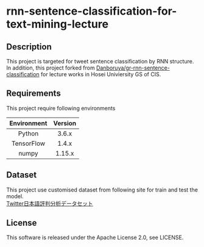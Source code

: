 # rnn-sentence-classification-for-text-mining-lecture 

## Description
This project is targeted for tweet sentence classification by RNN structure.
In addition, this project forked from 
[Danboruya/gr-rnn-sentence-classification](https://github.com/Danboruya/gr-rnn-sentence-classification) 
for lecture works in Hosei Univiersity GS of CIS. 

## Requirements
This project require following environments

|Environment|Version|
|:---------:|:-----:|
| Python | 3.6.x |
| TensorFlow | 1.4.x |
| numpy | 1.15.x |

## Dataset
This project use customised dataset from following site for train and test the model.  
[Twitter日本語評判分析データセット](http://bigdata.naist.jp/~ysuzuki/data/twitter/)  

## License
This software is released under the Apache License 2.0, see LICENSE.
